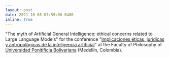 ```yaml
---
layout: post
date: 2021-10-08 07:59:00-0400
inline: true
---
```


"The myth of Artificial General Intelligence: ethical concerns related to Large Language Models" for the conference "[Implicaciones éticas, jurídicas y antropológicas de la inteligencia artificial](https://www.youtube.com/watch?v=TzXaJVEi31g)" at the Faculty of Philosophy of [Universidad Ponitificia Bolivariana](https://www.upb.edu.co/es/home) (Medellín, Colombia).
